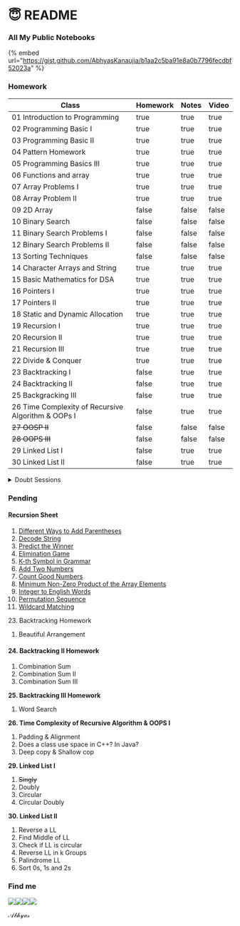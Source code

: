 # 😇 README

### All My Public Notebooks

{% embed url="https://gist.github.com/AbhyasKanaujia/b1aa2c5ba91e8a0b7796fecdbf52023a" %}

### Homework

<table><thead><tr><th>Class</th><th data-type="checkbox">Homework</th><th data-type="checkbox">Notes</th><th data-type="checkbox">Video</th></tr></thead><tbody><tr><td>01 Introduction to Programming</td><td>true</td><td>true</td><td>true</td></tr><tr><td>02 Programming Basic I</td><td>true</td><td>true</td><td>true</td></tr><tr><td>03 Programming Basic II</td><td>true</td><td>true</td><td>true</td></tr><tr><td>04 Pattern Homework</td><td>true</td><td>true</td><td>true</td></tr><tr><td>05 Programming Basics III</td><td>true</td><td>true</td><td>true</td></tr><tr><td>06 Functions and array</td><td>true</td><td>true</td><td>true</td></tr><tr><td>07 Array Problems I</td><td>true</td><td>true</td><td>true</td></tr><tr><td>08 Array Problem II</td><td>true</td><td>true</td><td>true</td></tr><tr><td>09 2D Array</td><td>false</td><td>false</td><td>false</td></tr><tr><td>10 Binary Search</td><td>false</td><td>false</td><td>false</td></tr><tr><td>11 Binary Search Problems I</td><td>false</td><td>false</td><td>false</td></tr><tr><td>12 Binary Search Problems II</td><td>false</td><td>false</td><td>false</td></tr><tr><td>13 Sorting Techniques </td><td>false</td><td>false</td><td>false</td></tr><tr><td>14 Character Arrays and String </td><td>true</td><td>true</td><td>true</td></tr><tr><td>15 Basic Mathematics for DSA</td><td>true</td><td>true</td><td>true</td></tr><tr><td>16 Pointers I</td><td>true</td><td>true</td><td>true</td></tr><tr><td>17 Pointers II</td><td>true</td><td>true</td><td>true</td></tr><tr><td>18 Static and Dynamic Allocation</td><td>true</td><td>true</td><td>true</td></tr><tr><td>19 Recursion I</td><td>true</td><td>true</td><td>true</td></tr><tr><td>20 Recursion II</td><td>true</td><td>true</td><td>true</td></tr><tr><td>21 Recursion III</td><td>true</td><td>true</td><td>true</td></tr><tr><td>22 Divide &#x26; Conquer</td><td>true</td><td>true</td><td>true</td></tr><tr><td>23 Backtracking I</td><td>false</td><td>true</td><td>true</td></tr><tr><td>24 Backtracking II</td><td>false</td><td>true</td><td>true</td></tr><tr><td>25 Backgracking III</td><td>false</td><td>true</td><td>true</td></tr><tr><td>26 Time Complexity of Recursive Algorithm &#x26; OOPs I</td><td>false</td><td>true</td><td>true</td></tr><tr><td><del>27 OOSP II</del></td><td>false</td><td>false</td><td>false</td></tr><tr><td><del>28 OOPS III</del></td><td>false</td><td>false</td><td>false</td></tr><tr><td>29 Linked List I</td><td>false</td><td>true</td><td>true</td></tr><tr><td>30 Linked List II</td><td>false</td><td>true</td><td>true</td></tr></tbody></table>

<details>

<summary>Doubt Sessions</summary>

Doubt Clearing Session Part I :white\_check\_mark:

Doubt Clearing Session Part II :white\_check\_mark:

Doubt Clearing Session Part III&#x20;

Doubt Clearing Session Part IV&#x20;

Doubt Clearing Session Part V

Doubt Clearing Session Part VI &#x20;

</details>

### Pending

#### Recursion Sheet

1. [Different Ways to Add Parentheses](https://leetcode.com/problems/different-ways-to-add-parentheses/)
2. [Decode String](https://leetcode.com/problems/decode-string/)
3. [Predict the Winner](https://leetcode.com/problems/predict-the-winner/)
4. [Elimination Game](https://leetcode.com/problems/elimination-game/)
5. [K-th Symbol in Grammar](https://leetcode.com/problems/k-th-symbol-in-grammar/)
6. [Add Two Numbers](https://leetcode.com/problems/add-two-numbers/)
7. [Count Good Numbers](https://leetcode.com/problems/count-good-numbers/)
8. [Minimum Non-Zero Product of the Array Elements](https://leetcode.com/problems/minimum-non-zero-product-of-the-array-elements/)
9. [Integer to English Words](https://leetcode.com/problems/integer-to-english-words/)
10. [Permutation Sequence](https://leetcode.com/problems/permutation-sequence/)
11. [Wildcard Matching](https://leetcode.com/problems/wildcard-matching/)

23\. Backtracking Homework

1. Beautiful Arrangement

#### 24.  Backtracking II Homework

1. Combination Sum
2. Combination Sum II
3. Combination Sum III

**25. Backtracking III Homework**

1. Word Search

**26. Time Complexity of Recursive Algorithm & OOPS I**

1. Padding & Alignment
2. Does a class use space in C++? In Java?
3. Deep copy & Shallow cop

**29. Linked List I**

1. ~~Singly~~
2. Doubly
3. Circular
4. Circular Doubly

**30. Linked List II**

1. Reverse a LL
2. Find Middle of LL
3. Check if LL is circular
4. Reverse LL in k Groups
5. Palindrome LL
6. Sort 0s, 1s and 2s



### Find me&#x20;

[![](https://img.icons8.com/color/48/000000/linkedin-circled--v3.png)](https://www.linkedin.com/in/abhyas/)[![](https://img.icons8.com/ios-filled/50/000000/github.png)](https://github.com/abhyasKanaujia/)[![](https://img.icons8.com/color/48/000000/discord-logo.png)](http://discordapp.com/users/520215009469661195)[![](https://img.icons8.com/color/48/000000/telegram-app--v1.png)](http://t.me/Abhyas29)

𝒜𝒷𝒽𝓎𝒶𝓈

